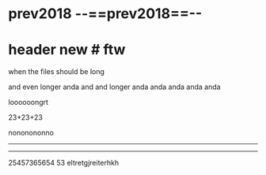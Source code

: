 # prev2018 --==prev2018==--
# header new # ftw

when the files should be long

and even longer
 anda
 and
 and longer
 anda
 anda
 anda
 anda
 anda
 
 loooooongrt
 
 23+23+23
 
 nononononno
 
--------------------





-------------------
 25457365654
 53
 eltretgjreiterhkh